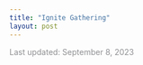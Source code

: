 ```yaml
---
title: "Ignite Gathering"
layout: post
---
```






<font color='#909194'>Last updated: September 8, 2023</font>